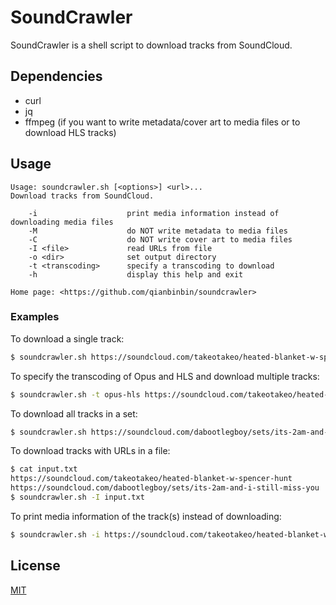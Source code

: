 # SoundCrawler

SoundCrawler is a shell script to download tracks from SoundCloud.

## Dependencies

- curl
- jq
- ffmpeg (if you want to write metadata/cover art to media files or to download HLS tracks)

## Usage

```
Usage: soundcrawler.sh [<options>] <url>...
Download tracks from SoundCloud.

    -i                    print media information instead of downloading media files
    -M                    do NOT write metadata to media files
    -C                    do NOT write cover art to media files
    -I <file>             read URLs from file
    -o <dir>              set output directory
    -t <transcoding>      specify a transcoding to download
    -h                    display this help and exit

Home page: <https://github.com/qianbinbin/soundcrawler>
```

### Examples

To download a single track:

```sh
$ soundcrawler.sh https://soundcloud.com/takeotakeo/heated-blanket-w-spencer-hunt
```

To specify the transcoding of Opus and HLS and download multiple tracks:

```sh
$ soundcrawler.sh -t opus-hls https://soundcloud.com/takeotakeo/heated-blanket-w-spencer-hunt https://soundcloud.com/vardenbeats/when-the-sun-sets-rework
```

To download all tracks in a set:

```sh
$ soundcrawler.sh https://soundcloud.com/dabootlegboy/sets/its-2am-and-i-still-miss-you
```

To download tracks with URLs in a file:

```sh
$ cat input.txt
https://soundcloud.com/takeotakeo/heated-blanket-w-spencer-hunt
https://soundcloud.com/dabootlegboy/sets/its-2am-and-i-still-miss-you
$ soundcrawler.sh -I input.txt
```

To print media information of the track(s) instead of downloading:

```sh
$ soundcrawler.sh -i https://soundcloud.com/takeotakeo/heated-blanket-w-spencer-hunt
```

## License

[MIT](LICENSE)